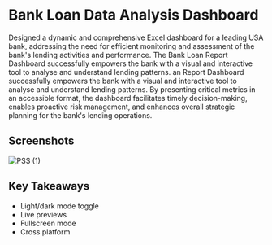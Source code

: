
# Bank Loan Data Analysis Dashboard

Designed a dynamic and comprehensive Excel dashboard for a leading USA bank, addressing the need for efficient monitoring and assessment of the bank's lending activities and performance. The Bank Loan Report Dashboard successfully empowers the bank with a visual and interactive tool to analyse and understand lending patterns. an Report Dashboard successfully empowers the bank with a visual and interactive tool to analyse and understand lending patterns. By presenting critical metrics in an accessible format, the dashboard facilitates timely decision-making, enables proactive risk management, and enhances overall strategic planning for the bank's lending operations.


## Screenshots

![PSS (1)](https://github.com/jarsheenkaur/Bank-Loan-Data-Analysis-Dashboard/assets/152518497/4dbe4d14-7f80-408f-9afb-1ff7fa7cea5a)


## Key Takeaways

- Light/dark mode toggle
- Live previews
- Fullscreen mode
- Cross platform


